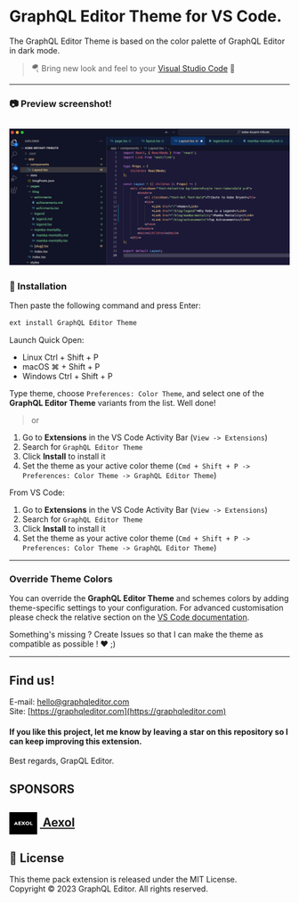 # GraphQL Editor Theme for VS Code.

The GraphQL Editor Theme is based on the color palette of GraphQL Editor in dark mode.

> 🪂 Bring new look and feel to your [Visual Studio Code](https://code.visualstudio.com) 🤩

---

### 📷 Preview screenshot!

## ![TypeScript](./assets/screenshot.png)

### 🚀 Installation

Then paste the following command and press Enter:

```bash
ext install GraphQL Editor Theme
```

Launch Quick Open:

- Linux Ctrl + Shift + P
- macOS ⌘ + Shift + P
- Windows Ctrl + Shift + P

Type theme, choose `Preferences: Color Theme`, and select one of the **GraphQL Editor Theme** variants from the list. Well done!

> or

1. Go to **Extensions** in the VS Code Activity Bar (`View -> Extensions`)
2. Search for `GraphQL Editor Theme`
3. Click **Install** to install it
4. Set the theme as your active color theme (`Cmd + Shift + P -> Preferences: Color Theme -> GraphQL Editor Theme`)

From VS Code:

1. Go to **Extensions** in the VS Code Activity Bar (`View -> Extensions`)
2. Search for `GraphQL Editor Theme`
3. Click **Install** to install it
4. Set the theme as your active color theme (`Cmd + Shift + P -> Preferences: Color Theme -> GraphQL Editor Theme`)

---

### Override Theme Colors

You can override the **GraphQL Editor Theme** and schemes colors by adding theme-specific settings to your configuration. For advanced customisation please check the relative section on the [VS Code documentation](https://code.visualstudio.com/docs/getstarted/themes#_customizing-a-color-theme).

Something's missing ? Create Issues so that I can make the theme as compatible as possible ! ❤️ ;)

---

## Find us!

E-mail: [hello@graphqleditor.com](hello@graphqleditor.com "Send an e-mail")\
Site: [https://graphqleditor.com](https://graphqleditor.com)

#### If you like this project, let me know by leaving a star on this repository so I can keep improving this extension.

Best regards, GrapQL Editor.

## SPONSORS

<h2>
<a href="https://aexol.com/" target="__blank">
<img src="./assets/aexol.png" style="height: 40px;width: 50px;max-width: 100%; vertical-align: middle !important; margin-right: 5px;"/>
<span>Aexol</span>
</a>
</h2>

## 📜 License

This theme pack extension is released under the MIT License.\
Copyright &copy; 2023 GraphQL Editor. All rights reserved.
